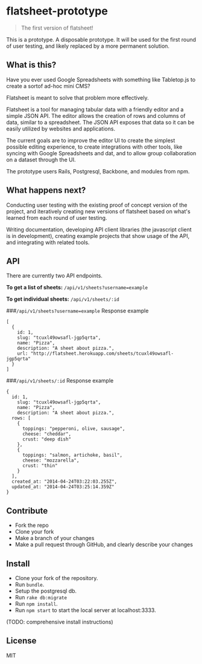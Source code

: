 # flatsheet-prototype

> The first version of flatsheet!

This is a prototype. A disposable prototype. It will be used for the first round of user testing, and likely replaced by a more permanent solution.


## What is this?

Have you ever used Google Spreadsheets with something like Tabletop.js to create a sortof ad-hoc mini CMS?

Flatsheet is meant to solve that problem more effectively.

Flatsheet is a tool for managing tabular data with a friendly editor and a simple JSON API. The editor allows the creation of rows and columns of data, similar to a spreadsheet. The JSON API exposes that data so it can be easily utilized by websites and applications.

The current goals are to improve the editor UI to create the simplest possible editing experience, to create integrations with other tools, like syncing with Google Spreadsheets and dat, and to allow group collaboration on a dataset through the UI.

The prototype users Rails, Postgresql, Backbone, and modules from npm.


## What happens next?

Conducting user testing with the existing proof of concept version of the project, and iteratively creating new versions of flatsheet based on what's learned from each round of user testing.

Writing documentation, developing API client libraries (the javascript client is in development), creating example projects that show usage of the API, and integrating with related tools.

## API

There are currently two API endpoints.

**To get a list of sheets:** `/api/v1/sheets?username=example`

**To get individual sheets:** `/api/v1/sheets/:id`

###`/api/v1/sheets?username=example` Response example

```
[
  {
    id: 1,
    slug: "tcuxl49owsafl-jgp5qrta",
    name: "Pizza",
    description: "A sheet about pizza.",
    url: "http://flatsheet.herokuapp.com/sheets/tcuxl49owsafl-jgp5qrta"
  }
]
```

###`/api/v1/sheets/:id` Response example

```
{
  id: 1,
    slug: "tcuxl49owsafl-jgp5qrta",
    name: "Pizza",
    description: "A sheet about pizza.",
  rows: [
    {
      toppings: "pepperoni, olive, sausage",
      cheese: "cheddar",
      crust: "deep dish"
    },
    {
      toppings: "salmon, artichoke, basil",
      cheese: "mozzarella",
      crust: "thin"
    }
  ],
  created_at: "2014-04-24T03:22:03.255Z",
  updated_at: "2014-04-24T03:25:14.359Z"
}
```

## Contribute
- Fork the repo
- Clone your fork
- Make a branch of your changes
- Make a pull request through GitHub, and clearly describe your changes


## Install
- Clone your fork of the repository.
- Run `bundle`.
- Setup the postgresql db.
- Run `rake db:migrate`
- Run `npm install`.
- Run `npm start` to start the local server at localhost:3333.

(TODO: comprehensive install instructions)


## License
MIT